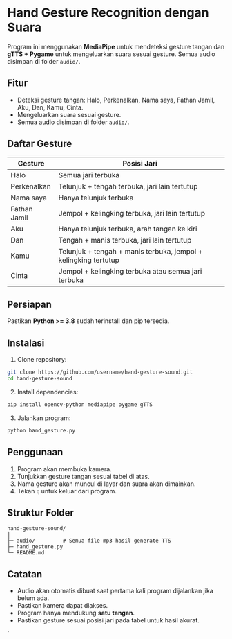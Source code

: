 # Hand Gesture Recognition dengan Suara

Program ini menggunakan **MediaPipe** untuk mendeteksi gesture tangan dan **gTTS + Pygame** untuk mengeluarkan suara sesuai gesture. Semua audio disimpan di folder `audio/`.

## Fitur
- Deteksi gesture tangan: Halo, Perkenalkan, Nama saya, Fathan Jamil, Aku, Dan, Kamu, Cinta.
- Mengeluarkan suara sesuai gesture.
- Semua audio disimpan di folder `audio/`.

## Daftar Gesture

| Gesture        | Posisi Jari                                                                 |
|----------------|----------------------------------------------------------------------------|
| Halo           | Semua jari terbuka                                                          |
| Perkenalkan    | Telunjuk + tengah terbuka, jari lain tertutup                               |
| Nama saya      | Hanya telunjuk terbuka                                                     |
| Fathan Jamil   | Jempol + kelingking terbuka, jari lain tertutup                             |
| Aku            | Hanya telunjuk terbuka, arah tangan ke kiri                                 |
| Dan            | Tengah + manis terbuka, jari lain tertutup                                  |
| Kamu           | Telunjuk + tengah + manis terbuka, jempol + kelingking tertutup             |
| Cinta          | Jempol + kelingking terbuka atau semua jari terbuka                         |

## Persiapan
Pastikan **Python >= 3.8** sudah terinstall dan pip tersedia.

## Instalasi
1. Clone repository:
```bash
git clone https://github.com/username/hand-gesture-sound.git
cd hand-gesture-sound
````

2. Install dependencies:

```bash
pip install opencv-python mediapipe pygame gTTS
```

3. Jalankan program:

```bash
python hand_gesture.py
```

## Penggunaan

1. Program akan membuka kamera.
2. Tunjukkan gesture tangan sesuai tabel di atas.
3. Nama gesture akan muncul di layar dan suara akan dimainkan.
4. Tekan `q` untuk keluar dari program.

## Struktur Folder

```
hand-gesture-sound/
│
├─ audio/         # Semua file mp3 hasil generate TTS
├─ hand_gesture.py
└─ README.md
```

## Catatan

* Audio akan otomatis dibuat saat pertama kali program dijalankan jika belum ada.
* Pastikan kamera dapat diakses.
* Program hanya mendukung **satu tangan**.
* Pastikan gesture sesuai posisi jari pada tabel untuk hasil akurat.

`

